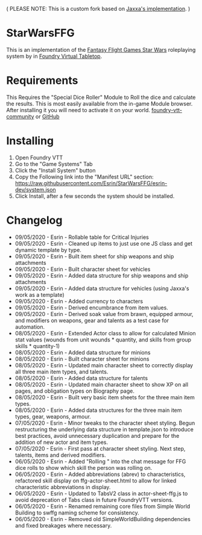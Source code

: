 ( PLEASE NOTE: This is a custom fork based on [Jaxxa's implementation](https://github.com/jaxxa/StarWarsFFG/tree/master). )

# StarWarsFFG

This is an implementation of the [Fantasy Flight Games Star Wars](https://www.fantasyflightgames.com/en/starwarsrpg/) roleplaying system by in [Foundry Virtual Tabletop](https://foundryvtt.com/).

# Requirements

This Requires the "Special Dice Roller" Module to Roll the dice and calculate the results.
This is most easily available from the in-game Module browser. After installing it you will need to activate it on your world.
[foundry-vtt-community](https://foundry-vtt-community.github.io/wiki/Community-Modules/#special-dice-roller) or [GitHub](https://github.com/BernhardPosselt/foundryvtt-special-dice-roller)

# Installing

1. Open Foundry VTT
2. Go to the "Game Systems" Tab
3. Click the "Install System" button
4. Copy the Following link into the "Manifest URL" section:
https://raw.githubusercontent.com/Esrin/StarWarsFFG/esrin-dev/system.json
5. Click Install, after a few seconds the system should be installed.

# Changelog
* 09/05/2020 - Esrin - Rollable table for Critical Injuries
* 09/05/2020 - Esrin - Cleaned up items to just use one JS class and get dynamic template by type.
* 09/05/2020 - Esrin - Built item sheet for ship weapons and ship attachments
* 09/05/2020 - Esrin - Built character sheet for vehicles
* 09/05/2020 - Esrin - Added data structure for ship weapons and ship attachments
* 09/05/2020 - Esrin - Added data structure for vehicles (using Jaxxa's work as a template)
* 09/05/2020 - Esrin - Added currency to characters
* 09/05/2020 - Esrin - Derived encumbrance from item values.
* 09/05/2020 - Esrin - Derived soak value from brawn, equipped armour, and modifiers on weapons, gear and talents as a test case for automation.
* 08/05/2020 - Esrin - Extended Actor class to allow for calculated Minion stat values (wounds from unit wounds * quantity, and skills from group skills * quantity-1)
* 08/05/2020 - Esrin - Added data structure for minions
* 08/05/2020 - Esrin - Built character sheet for minions
* 08/05/2020 - Esrin - Updated main character sheet to correctly display all three main item types, and talents.
* 08/05/2020 - Esrin - Added data structure for talents
* 08/05/2020 - Esrin - Updated main character sheet to show XP on all pages, and obligation types on Biography page.
* 08/05/2020 - Esrin - Built very basic item sheets for the three main item types.
* 08/05/2020 - Esrin - Added data structures for the three main item types, gear, weapons, armour.
* 07/05/2020 - Esrin - Minor tweaks to the character sheet styling. Begun restructuring the underlying data structure in template.json to introduce best practices, avoid unnecessary duplication and prepare for the addition of new actor and item types.
* 07/05/2020 - Esrin - First pass at character sheet styling. Next step, talents, items and derived modifiers.
* 06/05/2020 - Esrin - Added "Rolling <skillname>" into the chat message for FFG dice rolls to show which skill the person was rolling on.
* 06/05/2020 - Esrin - Added abbreviations (abrev) to characteristics, refactored skill display on ffg-actor-sheet.html to allow for linked characteristic abbreviations in display.
* 06/05/2020 - Esrin - Updated to TabsV2 class in actor-sheet-ffg.js to avoid deprecation of Tabs class in future FoundryVTT versions.
* 06/05/2020 - Esrin - Renamed remaining core files from Simple World Building to swffg naming scheme for consistency.
* 06/05/2020 - Esrin - Removed old SimpleWorldBuilding dependencies and fixed breakages where necessary.
